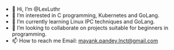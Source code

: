 - 👋 Hi, I’m @LexLuthr
- 👀 I’m interested in C programming, Kubernetes and GoLang.
- 🌱 I’m currently learning Linux IPC techniques and GoLang.
- 💞️ I’m looking to collaborate on projects suitable for beginners in programming.
- 📫 How to reach me Email: mayank.pandey.lnct@gmail.com

<!---
LexLuthr/LexLuthr is a ✨ special ✨ repository because its `README.md` (this file) appears on your GitHub profile.
You can click the Preview link to take a look at your changes.
--->
